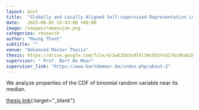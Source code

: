 ```yaml
---
layout: post
title:  "Globally and Locally Aligned Self-supervised Representation Learning in Multi-modal Medical Decision Support Systems"
date:   2025-06-01 15:43:00 +00:00
image: /images/ramanujan.png
categories: research
author: "Maung Thant"
subtitle: ""
venue: "Advanced Master Thesis"
thesis: https://drive.google.com/file/d/1wE3Gb3s0l6l3HcDS5YvG176z9kab2k2x/view?usp=drive_link
supervisor: " Prof. Bart De Moor"
supervisor_link: "https://www.bartdemoor.be/index.php/about-2"
---
```


We analyze properties of the CDF of binomial random variable near its median.

[thesis link](https://drive.google.com/file/d/1wE3Gb3s0l6l3HcDS5YvG176z9kab2k2x/view?usp=drive_link){:target="_blank"}
